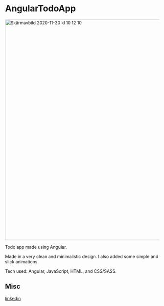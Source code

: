 # AngularTodoApp

<img width="721" alt="Skärmavbild 2020-11-30 kl  10 12 10" src="https://user-images.githubusercontent.com/47321557/100599160-f3025e00-32ff-11eb-9309-eba8d2f6e68a.png">

Todo app made using Angular.

Made in a very clean and minimalistic design. 
I also added some simple and slick animations.

Tech used: Angular, JavaScript, HTML, and CSS/SASS.

## Misc

[linkedin](https://www.linkedin.com/in/mickeberg/)
